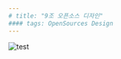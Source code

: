 ```yaml
---
# title: "9조 오픈소스 디자인"
#### tags: OpenSources Design
---
```


![test](https://hsreol.github.io/KakaoTalk_Photo_2017-12-01-16-17-41.jpeg)
